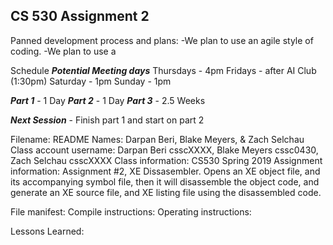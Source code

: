 ## CS 530 Assignment 2

Panned development process and plans:
    -We plan to use an agile style of coding.
    -We plan to use a 

Schedule
***Potential Meeting days***
    Thursdays - 4pm
    Fridays - after AI Club (1:30pm)
    Saturday - 1pm
    Sunday - 1pm

***Part 1*** - 1 Day
***Part 2*** - 1 Day
***Part 3*** - 2.5 Weeks

***Next Session*** - Finish part 1 and start on part 2

Filename: README
Names: Darpan Beri, Blake Meyers, & Zach Selchau
Class account username: Darpan Beri csscXXXX, Blake Meyers cssc0430,  Zach Selchau csscXXXX
Class information: CS530 Spring 2019
Assignment information: Assignment #2, XE Dissasembler. Opens an XE object file, and its accompanying symbol file, then it will disassemble the object code,
and generate an XE source file,  and XE listing file using the disassembled code.



File manifest: 
Compile instructions: 
Operating instructions: 


Lessons Learned: